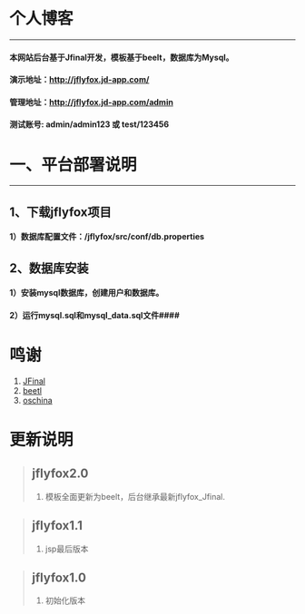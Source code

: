 # 个人博客
------------------------

#### 本网站后台基于Jfinal开发，模板基于beelt，数据库为Mysql。 ####
#### 演示地址：http://jflyfox.jd-app.com/ ####
#### 管理地址：http://jflyfox.jd-app.com/admin  ####
#### 测试账号: admin/admin123 或 test/123456  ####

# 一、平台部署说明 #
------------------------
## **1、下载jflyfox项目** ##
#### 1）数据库配置文件：/jflyfox/src/conf/db.properties ####

## **2、数据库安装** ##
#### 1）安装mysql数据库，创建用户和数据库。 ####
#### 2）运行mysql.sql和mysql_data.sql文件####

# 鸣谢
 1. [JFinal](http://www.oschina.net/p/jfinal)
 2. [beetl](http://ibeetl.com/community/)
 3. [oschina](http://www.oschina.net/)

# 更新说明


>## jflyfox2.0
> 1. 模板全面更新为beelt，后台继承最新jflyfox_Jfinal.

>## jflyfox1.1
> 1. jsp最后版本

>## jflyfox1.0
> 1. 初始化版本
